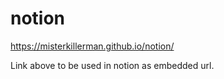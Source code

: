 # notion
https://misterkillerman.github.io/notion/

Link above to be used in notion as embedded url.
